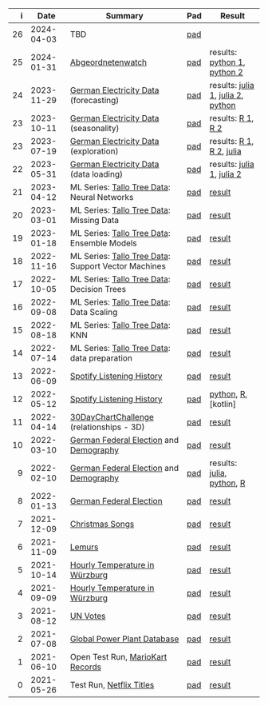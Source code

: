 |    i | Date       | Summary                                                                                                                       | Pad                                             | Result                                                                   |
| ---: | ---------- | ----------------------------------------------------------------------------------------------------------------------------- | ----------------------------------------------- | ------------------------------------------------------------------------ |
|   26 | 2024-04-03 | TBD | [pad](https://go.uniwue.de/ddojo-pad)     | |
|   25 | 2024-01-31 | [Abgeordnetenwatch](https://www.abgeordnetenwatch.de/api) | [pad](pad_archive/26_datadojo)     | results: [python 1](sessions/26_abgeordnetenwatch/early_birds.html), [python 2](sessions/26_abgeordnetenwatch/teamsummer.html)  |
|   24 | 2023-11-29 | [German Electricity Data](https://www.smard.de/) (forecasting) | [pad](https://hackmd.io/kPXgu-t5RnCSKEKOiPhiRA)     | results: [julia 1](sessions/25_power_production/electrical_power_julia_1.html), [julia 2](sessions/25_power_production/electrical_power_julia_2.html), [python](sessions/25_power_production/electrical_power_python.html)  |
|   23 | 2023-10-11 | [German Electricity Data](https://www.smard.de/) (seasonality) | [pad](https://hackmd.io/J2VGoxoMThidv1qmDY9MkA)     | results: [R 1](sessions/24_power_production/electrical_power_R-Zoom.html), [R 2](sessions/24_power_production/electrical_power_R-CCTB.html) |
|   23 | 2023-07-19 | [German Electricity Data](https://www.smard.de/) (exploration) | [pad](https://hackmd.io/YBsVCxbVT820U9h8FA0dCQ)     | results: [R 1](sessions/23_power_production/electrical_power_R-local.html), [R 2](sessions/23_power_production/electrical_power_R-Zoom.html), [julia](sessions/23_power_production/electrical_power_julia.html) |
|   22 | 2023-05-31 | [German Electricity Data](https://www.smard.de/) (data loading) | [pad](https://hackmd.io/CfXKMAfiS9KMtKbi3Z9m1g)      | results: [julia 1](sessions/22_power_production/electrical_power-1.html), [julia 2](sessions/22_power_production/electrical_power-2.html) |
|   21 | 2023-04-12 | ML Series: [Tallo Tree Data](https://zenodo.org/record/6637599): Neural Networks | [pad](https://hackmd.io/56ffavSMSq2qN3gmIVbFXg)     | [result](sessions/21_ml_neural_network//neural_network.html) |
|   20 | 2023-03-01 | ML Series: [Tallo Tree Data](https://zenodo.org/record/6637599): Missing Data | [pad](https://hackmd.io/eijAVY_WSdqdk2wc2ywpjw) | [result](sessions/20_ml_missing_data/missing_data.html) |
|   19 | 2023-01-18 | ML Series: [Tallo Tree Data](https://zenodo.org/record/6637599): Ensemble Models | [pad](https://hackmd.io/dDQWijGVQC-K2MGeUGcGOg) | [result](sessions/19_ml_ensemble/ensemble.html) |
|   18 | 2022-11-16 | ML Series: [Tallo Tree Data](https://zenodo.org/record/6637599): Support Vector Machines | [pad](https://hackmd.io/QjuLyc8uTe24aDCvtiN0pA) | [result](sessions/18_ml_svm/more_models.html) |
|   17 | 2022-10-05 | ML Series: [Tallo Tree Data](https://zenodo.org/record/6637599): Decision Trees | [pad](https://hackmd.io/4QAkxPHvTQK03aaq3adtsw)     | [result](sessions/17_ml_trees/decision_trees.html) |
|   16 | 2022-09-08 | ML Series: [Tallo Tree Data](https://zenodo.org/record/6637599): Data Scaling | [pad](https://hackmd.io/lVcSkcNyROeMBtY5Xp_p_g) | [result](sessions/16_ml_scaling/MinMaxScaler.html) |
|   15 | 2022-08-18 | ML Series: [Tallo Tree Data](https://zenodo.org/record/6637599): KNN | [pad](https://hackmd.io/RzSQOMptQcWwQunEzCmyCA)     | [result](sessions/15_ml_knn/knn.html)|
|   14 | 2022-07-14 | ML Series: [Tallo Tree Data](https://zenodo.org/record/6637599): data preparation | [pad](https://hackmd.io/pjdM_fbYTfS-adOlpww8hg) | [result](sessions/14_trees/exploration.html)|
|   13 | 2022-06-09 | [Spotify Listening History](https://www.spotify.com/ca-en/account/privacy/) | [pad](https://hackmd.io/AJll0xxrQXCPLwFqYZN4qA)     | [result](sessions/13_spotify/exploration_R.html)|
|   12 | 2022-05-12 | [Spotify Listening History](https://www.spotify.com/ca-en/account/privacy/) | [pad](https://hackmd.io/nTIemnbQQqKBrqUlZ0rb9w)     | [python](sessions/12_spotify/exploration_python.html), [R](sessions/12_spotify/exploration_R.html), [kotlin] |
|   11 | 2022-04-14 | [30DayChartChallenge](https://twitter.com/30DayChartChall/status/1509439977674915843) (relationships - 3D) | [pad](https://hackmd.io/okjtsFj2RDSLZ3ylW_C72w)     | [result](sessions/11_chart_3d_weather/relationship_3d_jl.html) |
|   10 | 2022-03-10 | [German Federal Election](https://www.bundeswahlleiter.de/bundestagswahlen/2021/ergebnisse/opendata.html#39734920-0eaf-4633-8858-ae792d5d610b) and [Demography](https://www.statistik.bayern.de/statistik/gebiet_bevoelkerung/demographischer_wandel/gemeinden/index.html) | [pad](https://hackmd.io/Y6YMmeXDQDucKm_o5h8HiA)     | [result](sessions/10_btw_demographics/btw-age.html) |
|    9 | 2022-02-10 | [German Federal Election](https://www.bundeswahlleiter.de/bundestagswahlen/2021/ergebnisse/opendata.html#39734920-0eaf-4633-8858-ae792d5d610b) and [Demography](https://www.statistik.bayern.de/statistik/gebiet_bevoelkerung/demographischer_wandel/gemeinden/index.html) | [pad](https://hackmd.io/RzaiSq4QTHWTTSQSSVrmyg)     | results: [julia](sessions/09_demographic/julia.html), [python](sessions/09_demographic/python.html), [R](sessions/09_demographic/R.html) |
|    8 | 2022-01-13 | [German Federal Election](https://www.bundeswahlleiter.de/bundestagswahlen/2021/ergebnisse/opendata.html#39734920-0eaf-4633-8858-ae792d5d610b)  | [pad](https://hackmd.io/KfOHZvFETm-7tSM-KxDGqg)     | [result](sessions/08_election/btw2021.html) |
|    7 | 2021-12-09 | [Christmas Songs](https://www.kaggle.com/sharkbait1223/billboard-top-100-christmas-carol-dataset)  | [pad](https://hackmd.io/x7zyXNyaSpOCRz8TGadleg)     | [result](sessions/07_christmas/christmas_billboard.html) |
|    6 | 2021-11-09 | [Lemurs](https://github.com/rfordatascience/tidytuesday/blob/master/data/2021/2021-08-24/readme.md) | [pad](https://go.uniwue.de/ddojo-padhttps://hackmd.io/cEQTuiwfSk6gSuT3uS4QkA) | [result](sessions/06_lemurs/exploration.html)      |
|    5 | 2021-10-14 | [Hourly Temperature in Würzburg](https://cdc.dwd.de/portal/)                                                                  | [pad](https://hackmd.io/mHP-kaILTUCdLyooCOus6Q) | [result](https://ddojo.github.io/sessions/05_weather/exploration)        |
|    4 | 2021-09-09 | [Hourly Temperature in Würzburg](https://cdc.dwd.de/portal/)                                                                  | [pad](https://hackmd.io/5iIuyuHnRZOWOH88cFFeCA) | [result](https://ddojo.github.io/sessions/04_weather/exploration)        |
|    3 | 2021-08-12 | [UN Votes](https://github.com/rfordatascience/tidytuesday/blob/master/data/2021/2021-03-23/readme.md)                         | [pad](https://hackmd.io/AfCChD1jTCiPY4dFztgvNw) | [result](https://ddojo.github.io/sessions/03_unvotes/exploration)        |
|    2 | 2021-07-08 | [Global Power Plant Database](https://github.com/wri/global-power-plant-database/)                                            | [pad](https://hackmd.io/nEtqtdxPTRajJKysKSykQQ) | [result](https://ddojo.github.io/sessions/02_powerplants/powerplant)     |
|    1 | 2021-06-10 | Open Test Run, [MarioKart Records](https://github.com/rfordatascience/tidytuesday/blob/master/data/2021/2021-05-25/readme.md) | [pad](https://hackmd.io/qUl1BnMBRCGJpGR6uuFiQA) | [result](https://ddojo.github.io/sessions/01_mariokart/exploration.html) |
|    0 | 2021-05-26 | Test Run, [Netflix Titles](https://github.com/rfordatascience/tidytuesday/blob/master/data/2021/2021-04-20/readme.md)         | [pad](https://hackmd.io/FUJE2rSHRHiqu-v1Vgg-gg) | [result](sessions/00_netflix/exploration)                                |

